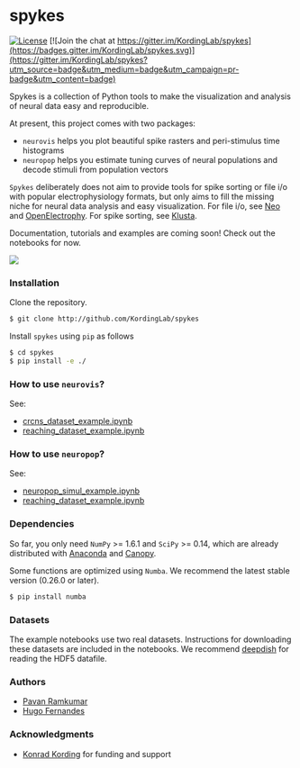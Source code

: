 # spykes

[![License](https://img.shields.io/badge/license-MIT-blue.svg?style=flat)](https://github.com/KordingLab/spykes/blob/master/LICENSE) [![Join the chat at https://gitter.im/KordingLab/spykes](https://badges.gitter.im/KordingLab/spykes.svg)](https://gitter.im/KordingLab/spykes?utm_source=badge&utm_medium=badge&utm_campaign=pr-badge&utm_content=badge)

Spykes is a collection of Python tools to make the visualization and analysis of neural data easy and reproducible.

At present, this project comes with two packages:
- ```neurovis``` helps you plot beautiful spike rasters and peri-stimulus time histograms
- ```neuropop``` helps you estimate tuning curves of neural populations and decode stimuli from population vectors

```Spykes``` deliberately does not aim to provide tools for spike sorting or file i/o with popular electrophysiology formats, but only aims to fill the missing niche for neural data analysis and easy visualization. For file i/o, see [Neo](http://neuralensemble.org/neo/) and [OpenElectrophy](http://neuralensemble.org/OpenElectrophy/). For spike sorting, see [Klusta](http://klusta.readthedocs.io/en/latest/).

Documentation, tutorials and examples are coming soon! Check out the notebooks for now.

![](https://github.com/KordingLab/spykes/blob/master/notebooks_examples/figures/psth_PMd_n91.png)

### Installation

Clone the repository.

```bash
$ git clone http://github.com/KordingLab/spykes
```

Install `spykes` using `pip` as follows

```bash
$ cd spykes
$ pip install -e ./
```

### How to use ```neurovis```?

See:
- [crcns_dataset_example.ipynb](https://github.com/KordingLab/spykes/blob/master/notebooks_examples/crcns_dataset_example.ipynb)
- [reaching_dataset_example.ipynb](https://github.com/KordingLab/spykes/blob/master/notebooks_examples/reaching_dataset_example.ipynb)

### How to use ```neuropop```?

See:
- [neuropop_simul_example.ipynb](https://github.com/KordingLab/spykes/blob/master/notebooks_examples/neuropop_simul_example.ipynb)
- [reaching_dataset_example.ipynb](https://github.com/KordingLab/spykes/blob/master/notebooks_examples/reaching_dataset_example.ipynb)

### Dependencies

So far, you only need ```NumPy``` >= 1.6.1 and ```SciPy``` >= 0.14, which are already distributed with [Anaconda](https://www.continuum.io/downloads) and [Canopy](https://www.enthought.com/products/canopy/).

Some functions are optimized using ```Numba```. We recommend the latest stable version (0.26.0 or later).

```bash
$ pip install numba
```

### Datasets

The example notebooks use two real datasets. Instructions for downloading these datasets are included in the notebooks. We recommend [deepdish](https://github.com/uchicago-cs/deepdish) for reading the HDF5 datafile.

### Authors

* [Pavan Ramkumar](http:/github.com/pavanramkumar)
* [Hugo Fernandes](http:/github.com/hugoguh)

### Acknowledgments

* [Konrad Kording](http://kordinglab.com) for funding and support
